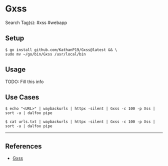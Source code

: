 # Gxss

Search Tag(s): #xss #webapp

## Setup

```
$ go install github.com/KathanP19/Gxss@latest && \
sudo mv ~/go/bin/Gxss /usr/local/bin
```

## Usage

TODO: Fill this info

## Use Cases

```
$ echo "<URL>" | waybackurls | httpx -silent | Gxss -c 100 -p Xss | sort -u | dalfox pipe

$ cat urls.txt | waybackurls | httpx -silent | Gxss -c 100 -p Xss | sort -u | dalfox pipe
```

---
## References

- [Gxss](https://github.com/KathanP19/Gxss)
